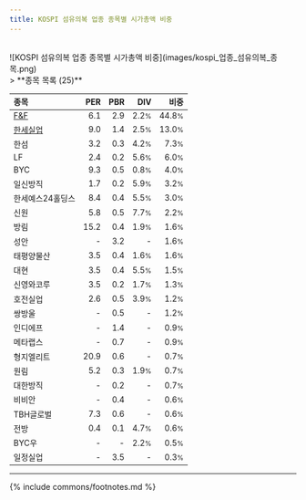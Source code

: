 ```yaml
---
title: KOSPI 섬유의복 업종 종목별 시가총액 비중
---
```

<br>
![KOSPI 섬유의복 업종 종목별 시가총액 비중](images/kospi_업종_섬유의복_종목.png)
<br>
> **종목 목록 (25)**<a id="list"></a>

| **종목** | **PER** | **PBR** | **DIV** | **비중** |
| :------- | ------: | ------: | ------: | -------: |
| [F&F](/383220/) | 6.1 | 2.9 | 2.2<small>%</small> | 44.8<small>%</small> |
| [한세실업](/105630/) | 9.0 | 1.4 | 2.5<small>%</small> | 13.0<small>%</small> |
| 한섬 | 3.2 | 0.3 | 4.2<small>%</small> | 7.3<small>%</small> |
| LF | 2.4 | 0.2 | 5.6<small>%</small> | 6.0<small>%</small> |
| BYC | 9.3 | 0.5 | 0.8<small>%</small> | 4.0<small>%</small> |
| 일신방직 | 1.7 | 0.2 | 5.9<small>%</small> | 3.2<small>%</small> |
| 한세예스24홀딩스 | 8.4 | 0.4 | 5.5<small>%</small> | 3.0<small>%</small> |
| 신원 | 5.8 | 0.5 | 7.7<small>%</small> | 2.2<small>%</small> |
| 방림 | 15.2 | 0.4 | 1.9<small>%</small> | 1.6<small>%</small> |
| 성안 | - | 3.2 | - | 1.6<small>%</small> |
| 태평양물산 | 3.5 | 0.4 | 1.6<small>%</small> | 1.6<small>%</small> |
| 대현 | 3.5 | 0.4 | 5.5<small>%</small> | 1.5<small>%</small> |
| 신영와코루 | 3.5 | 0.2 | 1.7<small>%</small> | 1.3<small>%</small> |
| 호전실업 | 2.6 | 0.5 | 3.9<small>%</small> | 1.2<small>%</small> |
| 쌍방울 | - | 0.5 | - | 1.2<small>%</small> |
| 인디에프 | - | 1.4 | - | 0.9<small>%</small> |
| 메타랩스 | - | 0.7 | - | 0.9<small>%</small> |
| 형지엘리트 | 20.9 | 0.6 | - | 0.7<small>%</small> |
| 원림 | 5.2 | 0.3 | 1.9<small>%</small> | 0.7<small>%</small> |
| 대한방직 | - | 0.2 | - | 0.7<small>%</small> |
| 비비안 | - | 0.4 | - | 0.6<small>%</small> |
| TBH글로벌 | 7.3 | 0.6 | - | 0.6<small>%</small> |
| 전방 | 0.4 | 0.1 | 4.7<small>%</small> | 0.6<small>%</small> |
| BYC우 | - | - | 2.2<small>%</small> | 0.5<small>%</small> |
| 일정실업 | - | 3.5 | - | 0.3<small>%</small> |

---
{% include commons/footnotes.md %}